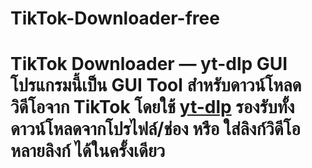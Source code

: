 # TikTok-Downloader-free
# TikTok Downloader — yt-dlp GUI  โปรแกรมนี้เป็น **GUI Tool** สำหรับดาวน์โหลดวิดีโอจาก **TikTok** โดยใช้ [yt-dlp](https://github.com/yt-dlp/yt-dlp)   รองรับทั้ง **ดาวน์โหลดจากโปรไฟล์/ช่อง** หรือ **ใส่ลิงก์วิดีโอหลายลิงก์** ได้ในครั้งเดียว
